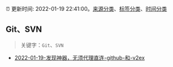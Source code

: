 :alarm_clock: 更新时间: 2022-01-19 22:41:00。[来源分类](../README.md)、[标签分类](../TAGS.md)、[时间分类](../TIMELINE.md)

## Git、SVN


> 关键字：`Git`、`SVN`



- [2022-01-19-发现神器，无须代理直连-github-和-v2ex](https://www.v2ex.com/t/829342) 